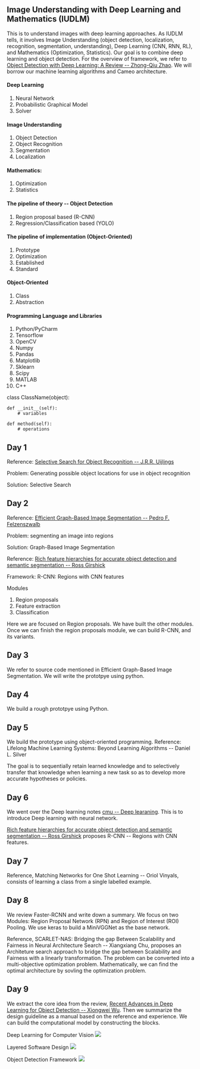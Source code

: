 ## Image Understanding with Deep Learning and Mathematics (IUDLM)
This is to understand images with deep learning approaches. As IUDLM tells, it involves Image Understanding
(object detection, localization, recognition, segmentation, understanding), Deep Learning (CNN, RNN, RL), and Mathematics (Optimization, Statistics). 
Our goal is to combine deep learning and object detection. For the overview of framework,
we refer to [Object Detection with Deep Learning: A Review -- Zhong-Qiu Zhao](https://arxiv.org/abs/1807.05511). We will borrow our machine learning algorithms and Cameo architecture.

#### Deep Learning
  1. Neural Network
  2. Probabilistic Graphical Model
  3. Solver

#### Image Understanding
  1. Object Detection
  2. Object Recognition
  3. Segmentation
  4. Localization

#### Mathematics:
  1. Optimization
  2. Statistics

#### The pipeline of theory -- Object Detection
  1. Region proposal based (R-CNN)
  2. Regression/Classification based (YOLO)
 
#### The pipeline of implementation (Object-Oriented)
  1. Prototype
  2. Optimization
  3. Established
  4. Standard

#### Object-Oriented
  1. Class
  2. Abstraction

#### Programming Language and Libraries
  1. Python/PyCharm
  2. Tensorflow
  3. OpenCV
  4. Numpy
  5. Pandas
  6. Matplotlib
  7. Sklearn
  8. Scipy
  9. MATLAB
  10. C++
  
class ClassName(object):
    
    def __init__(self):
        # variables

    def method(self):
        # operations
  
 
 ## Day 1
 Reference: [Selective Search for Object Recognition -- J.R.R. Uijlings](http://huppelen.nl/publications/selectiveSearchDraft.pdf)
  
 Problem: Generating possible object locations for use in object recognition
  
 Solution:  Selective Search
 
 ## Day 2
 Reference: [Efficient Graph-Based Image Segmentation -- Pedro F. Felzenszwalb](http://people.cs.uchicago.edu/~pff/papers/seg-ijcv.pdf)
 
 Problem: segmenting an image into regions
 
 Solution: Graph-Based Image Segmentation
 
 Reference: [Rich feature hierarchies for accurate object detection and semantic segmentation -- Ross Girshick](https://www.cv-foundation.org/openaccess/content_cvpr_2014/papers/Girshick_Rich_Feature_Hierarchies_2014_CVPR_paper.pdf)
 
 Framework: R-CNN: Regions with CNN features
 
 Modules
  1. Region proposals
  2. Feature extraction
  3. Classification
  
Here we are focused on Region proposals. We have built the other modules. Once we can finish the region proposals module, we can build R-CNN, and its variants.

## Day 3
We refer to source code mentioned in Efficient Graph-Based Image Segmentation. We will write the prototpye using python.

## Day 4
We build a rough prototpye using Python.

## Day 5
We build the prototype using object-oriented programming.
Reference: Lifelong Machine Learning Systems: Beyond Learning Algorithms -- Daniel L. Silver

The goal is to sequentially retain learned knowledge and to selectively transfer that knowledge when learning a new task so as to develop more accurate hypotheses or policies.

## Day 6
We went over the Deep learning notes [cmu -- Deep learaning](http://www.cs.cmu.edu/~bhiksha/courses/deeplearning/Spring.2019/www/).
This is to introduce Deep learning with neural network.

[Rich feature hierarchies for accurate object detection and semantic segmentation -- Ross Girshick](http://www.rossgirshick.info/) proposes R-CNN -- Regions with CNN features.

## Day 7
Reference, Matching Networks for One Shot Learning -- Oriol Vinyals, consists of learning a class from a single labelled example.

## Day 8
We review Faster-RCNN and write down a summary. We focus on two Modules: Region Proposal Network (RPN) and Region of Interest (ROI) Pooling. We use keras to build a MiniVGGNet as the base network.

Reference, SCARLET-NAS: Bridging the gap Between Scalability and Fairness in Neural Architecture Search -- Xiangxiang Chu, proposes an Architeture search approach to bridge the gap between Scalability and Fairness with a linearly transformation. The problem can be converted into a multi-objective optimization problem. Mathematically, we can find the optimal architecture by sovling the optimization problem.

## Day 9
We extract the core idea from the review, [Recent Advances in Deep Learning for Object Detection -- Xiongwei Wu](https://arxiv.org/abs/1908.03673v1). Then we summarize the design guideline as a manual based on the reference and experience. We can build the computational model by constructing the blocks.

Deep Learning for Computer Vision
![](https://github.com/ZekiFayes/IUDLM/blob/master/DL4CV.png)

Layered Software Design
![](https://github.com/ZekiFayes/IUDLM/blob/master/System%20Design.png)

Object Detection Framework
![](https://github.com/ZekiFayes/IUDLM/blob/master/Object%20Detection.png)
